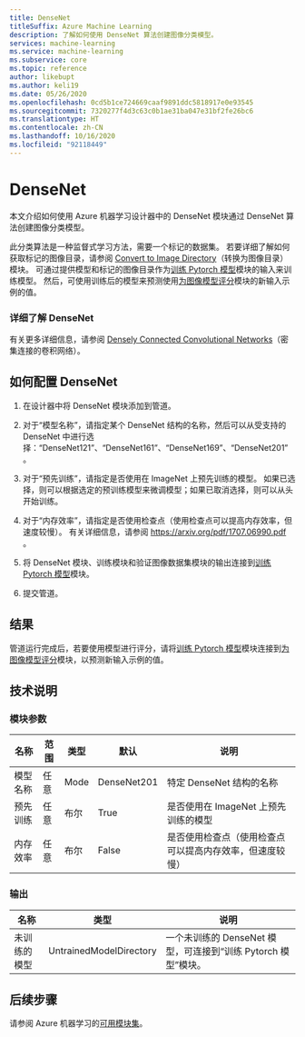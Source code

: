 ```yaml
---
title: DenseNet
titleSuffix: Azure Machine Learning
description: 了解如何使用 DenseNet 算法创建图像分类模型。
services: machine-learning
ms.service: machine-learning
ms.subservice: core
ms.topic: reference
author: likebupt
ms.author: keli19
ms.date: 05/26/2020
ms.openlocfilehash: 0cd5b1ce724669caaf9891ddc5818917e0e93545
ms.sourcegitcommit: 7320277f4d3c63c0b1ae31ba047e31bf2fe26bc6
ms.translationtype: HT
ms.contentlocale: zh-CN
ms.lasthandoff: 10/16/2020
ms.locfileid: "92118449"
---
```

# <a name="densenet"></a>DenseNet

本文介绍如何使用 Azure 机器学习设计器中的 DenseNet 模块通过 DenseNet 算法创建图像分类模型。  

此分类算法是一种监督式学习方法，需要一个标记的数据集。 若要详细了解如何获取标记的图像目录，请参阅 [Convert to Image Directory](convert-to-image-directory.md)（转换为图像目录）模块。 可通过提供模型和标记的图像目录作为[训练 Pytorch 模型](train-pytorch-model.md)模块的输入来训练模型。 然后，可使用训练后的模型来预测使用[为图像模型评分](score-image-model.md)模块的新输入示例的值。

### <a name="more-about-densenet"></a>详细了解 DenseNet

有关更多详细信息，请参阅 [Densely Connected Convolutional Networks](https://arxiv.org/abs/1608.06993)（密集连接的卷积网络）。

## <a name="how-to-configure-densenet"></a>如何配置 DenseNet

1.  在设计器中将 DenseNet 模块添加到管道。  

2.  对于“模型名称”，请指定某个 DenseNet 结构的名称，然后可以从受支持的 DenseNet 中进行选择：“DenseNet121”、“DenseNet161”、“DenseNet169”、“DenseNet201”。

3.  对于“预先训练”，请指定是否使用在 ImageNet 上预先训练的模型。 如果已选择，则可以根据选定的预训练模型来微调模型；如果已取消选择，则可以从头开始训练。

4.  对于“内存效率”，请指定是否使用检查点（使用检查点可以提高内存效率，但速度较慢）。 有关详细信息，请参阅 https://arxiv.org/pdf/1707.06990.pdf 。

5.  将 DenseNet 模块、训练模块和验证图像数据集模块的输出连接到[训练 Pytorch 模型](train-pytorch-model.md)模块。 

6. 提交管道。


## <a name="results"></a>结果

管道运行完成后，若要使用模型进行评分，请将[训练 Pytorch 模型](train-pytorch-model.md)模块连接到[为图像模型评分](score-image-model.md)模块，以预测新输入示例的值。

## <a name="technical-notes"></a>技术说明  

###  <a name="module-parameters"></a>模块参数  

| 名称             | 范围 | 类型    | 默认     | 说明                              |
| ---------------- | ----- | ------- | ----------- | ---------------------------------------- |
| 模型名称       | 任意   | Mode    | DenseNet201 | 特定 DenseNet 结构的名称     |
| 预先训练       | 任意   | 布尔 | True        | 是否使用在 ImageNet 上预先训练的模型 |
| 内存效率 | 任意   | 布尔 | False       | 是否使用检查点（使用检查点可以提高内存效率，但速度较慢） |

###  <a name="output"></a>输出  

| 名称            | 类型                    | 说明                              |
| --------------- | ----------------------- | ---------------------------------------- |
| 未训练的模型 | UntrainedModelDirectory | 一个未训练的 DenseNet 模型，可连接到“训练 Pytorch 模型”模块。 |

## <a name="next-steps"></a>后续步骤

请参阅 Azure 机器学习的[可用模块集](module-reference.md)。 
